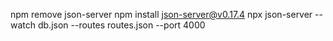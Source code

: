 npm remove json-server
npm install json-server@v0.17.4
npx json-server --watch db.json --routes routes.json --port 4000